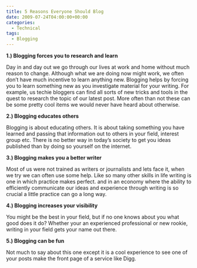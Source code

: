 ```yaml
---
title: 5 Reasons Everyone Should Blog
date: 2009-07-24T04:00:00+00:00
categories:
  - Technical
tags:
  - Blogging
---
```


**1.) Blogging forces you to research and learn**

Day in and day out we go through our lives at work and home without much reason to change. Although what we are doing now might work, we often don’t have much incentive to learn anything new. Blogging helps by forcing you to learn something new as you investigate material for your writing. For example, us techie bloggers can find all sorts of new tricks and tools in the quest to research the topic of our latest post. More often than not these can be some pretty cool items we would never have heard about otherwise.

**2.) Blogging educates others**

Blogging is about educating others. It is about taking something you have learned and passing that information out to others in your field, interest group etc. There is no better way in today’s society to get you ideas published than by doing so yourself on the internet.

**3.) Blogging makes you a better writer**

Most of us were not trained as writers or journalists and lets face it, when we try we can often use some help. Like so many other skills in life writing is one in which practice makes perfect. and in an economy where the ability to efficiently communicate our ideas and experience through writing is so crucial a little practice can go a long way.

**4.) Blogging increases your visibility**

You might be the best in your field, but if no one knows about you what good does it do? Whether your an experienced professional or new rookie, writing in your field gets your name out there.

**5.) Blogging can be fun**

Not much to say about this one except it is a cool experience to see one of your posts make the front page of a service like Digg.